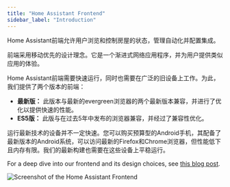 ```yaml
---
title: "Home Assistant Frontend"
sidebar_label: "Introduction"
---
```

Home Assistant前端允许用户浏览和控制房屋的状态，管理自动化并配置集成。

前端采用移动优先的设计理念。它是一个渐进式网络应用程序，并为用户提供类似应用的体验。

Home Assistant前端需要快速运行，同时也需要在广泛的旧设备上工作。为此，我们提供了两个版本的前端：

- **最新版：** 此版本与最新的evergreen浏览器的两个最新版本兼容，并进行了优化以提供快速的性能。
- **ES5版：** 此版与在过去5年中发布的浏览器兼容，并经过了兼容性优化。

运行最新技术的设备并不一定快速。您可以购买预算型的Android手机，其配备了最新版本的Android系统，可以访问最新的Firefox和Chrome浏览器，但性能低下且内存有限。我们的最新构建也需要在这些设备上平稳运行。

For a deep dive into our frontend and its design choices, see [this blog post](/blog/2019/05/22/internet-of-things-and-the-modern-web).

![Screenshot of the Home Assistant Frontend](/img/en/frontend/frontend-hero.png)
